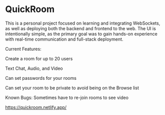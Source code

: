 # QuickRoom

This is a personal project focused on learning and integrating WebSockets, as well as deploying both the backend and frontend to the web. The UI is intentionally simple, as the primary goal was to gain hands-on experience with real-time communication and full-stack deployment.


Current Features:

Create a room for up to 20 users

Text Chat, Audio, and Video

Can set passwords for your rooms

Can set your room to be private to avoid being on the Browse list

Known Bugs: 
Sometimes have to re-join rooms to see video

https://quickroom.netlify.app/
